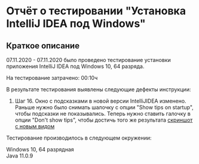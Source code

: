 # Отчёт о тестировании "Установка IntelliJ IDEA под Windows"


## Краткое описание

07.11.2020 - 07.11.2020 было проведено тестирование установки приложения IntelliJ IDEA под Windows 10, 64 разряда.

На тестирование затрачено: 00:10ч

В результате тестирования выявлены следующие дефекты инструкции:

1. Шаг 16. Окно с подсказками в новой версии IntelliJIDEA изменено. Раньше нужно было снимать шалочку с опции "Show tips on startup", чтобы подсказки не показывались. Теперь нужно ставить галочку в опции "Don't show tips", чтобы достичь того же результата [скриншот с новым видом](https://monosnap.com/file/Z7dFvT0ZVGEAKIszV0Ab7RkUz81u8n)


Тестирование производилось в следующем окружении:

Windows 10, 64 разрядная  
Java 11.0.9